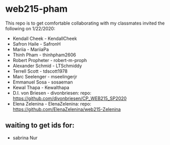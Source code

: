 # web215-pham
This repo is to get comfortable collaborating with my classmates
invited the following on 1/22/2020:
- Kendall Cheek - KendallCheek
- Safron Haile - SafronH
- Mariia - MariiaPa
- Thinh Pham - thinhpham2606
- Robert Propheter - robert-m-proph
- Alexander Schmid - LTSchmiddy
- Terrell Scott - tdscott1978
- Marc Seelenger - mseelingerjr
- Emmanuel Sosa - sosaeman
- Kewal Thapa - Kewalthapa
- D.I. von Briesen - divonbriesen: repo: https://github.com/divonbriesen/CP_WEB215_SP2020
- Elena Zelenina - ElenaZelenina: repo: https://github.com/ElenaZelenina/web215-Zelenina
## waiting to get ids for:
- sabrina Nur

